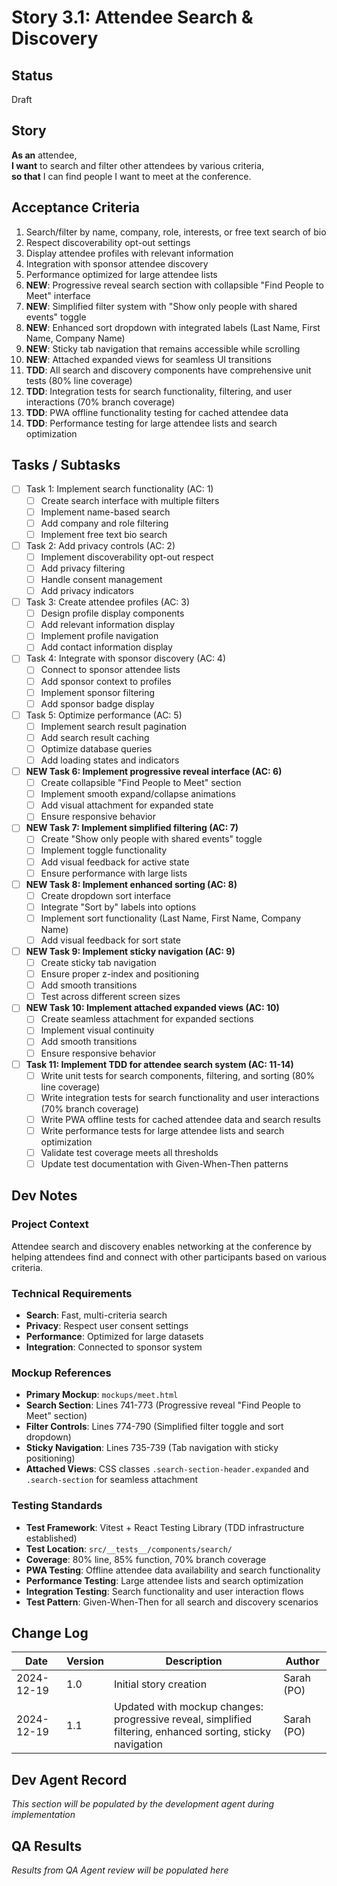 # Story 3.1: Attendee Search & Discovery

## Status
Draft

## Story
**As an** attendee,  
**I want** to search and filter other attendees by various criteria,  
**so that** I can find people I want to meet at the conference.

## Acceptance Criteria
1. Search/filter by name, company, role, interests, or free text search of bio
2. Respect discoverability opt-out settings
3. Display attendee profiles with relevant information
4. Integration with sponsor attendee discovery
5. Performance optimized for large attendee lists
6. **NEW**: Progressive reveal search section with collapsible "Find People to Meet" interface
7. **NEW**: Simplified filter system with "Show only people with shared events" toggle
8. **NEW**: Enhanced sort dropdown with integrated labels (Last Name, First Name, Company Name)
9. **NEW**: Sticky tab navigation that remains accessible while scrolling
10. **NEW**: Attached expanded views for seamless UI transitions
11. **TDD**: All search and discovery components have comprehensive unit tests (80% line coverage)
12. **TDD**: Integration tests for search functionality, filtering, and user interactions (70% branch coverage)
13. **TDD**: PWA offline functionality testing for cached attendee data
14. **TDD**: Performance testing for large attendee lists and search optimization

## Tasks / Subtasks
- [ ] Task 1: Implement search functionality (AC: 1)
  - [ ] Create search interface with multiple filters
  - [ ] Implement name-based search
  - [ ] Add company and role filtering
  - [ ] Implement free text bio search
- [ ] Task 2: Add privacy controls (AC: 2)
  - [ ] Implement discoverability opt-out respect
  - [ ] Add privacy filtering
  - [ ] Handle consent management
  - [ ] Add privacy indicators
- [ ] Task 3: Create attendee profiles (AC: 3)
  - [ ] Design profile display components
  - [ ] Add relevant information display
  - [ ] Implement profile navigation
  - [ ] Add contact information display
- [ ] Task 4: Integrate with sponsor discovery (AC: 4)
  - [ ] Connect to sponsor attendee lists
  - [ ] Add sponsor context to profiles
  - [ ] Implement sponsor filtering
  - [ ] Add sponsor badge display
- [ ] Task 5: Optimize performance (AC: 5)
  - [ ] Implement search result pagination
  - [ ] Add search result caching
  - [ ] Optimize database queries
  - [ ] Add loading states and indicators
- [ ] **NEW Task 6: Implement progressive reveal interface (AC: 6)**
  - [ ] Create collapsible "Find People to Meet" section
  - [ ] Implement smooth expand/collapse animations
  - [ ] Add visual attachment for expanded state
  - [ ] Ensure responsive behavior
- [ ] **NEW Task 7: Implement simplified filtering (AC: 7)**
  - [ ] Create "Show only people with shared events" toggle
  - [ ] Implement toggle functionality
  - [ ] Add visual feedback for active state
  - [ ] Ensure performance with large lists
- [ ] **NEW Task 8: Implement enhanced sorting (AC: 8)**
  - [ ] Create dropdown sort interface
  - [ ] Integrate "Sort by" labels into options
  - [ ] Implement sort functionality (Last Name, First Name, Company Name)
  - [ ] Add visual feedback for sort state
- [ ] **NEW Task 9: Implement sticky navigation (AC: 9)**
  - [ ] Create sticky tab navigation
  - [ ] Ensure proper z-index and positioning
  - [ ] Add smooth transitions
  - [ ] Test across different screen sizes
- [ ] **NEW Task 10: Implement attached expanded views (AC: 10)**
  - [ ] Create seamless attachment for expanded sections
  - [ ] Implement visual continuity
  - [ ] Add smooth transitions
  - [ ] Ensure responsive behavior
- [ ] **Task 11: Implement TDD for attendee search system (AC: 11-14)**
  - [ ] Write unit tests for search components, filtering, and sorting (80% line coverage)
  - [ ] Write integration tests for search functionality and user interactions (70% branch coverage)
  - [ ] Write PWA offline tests for cached attendee data and search results
  - [ ] Write performance tests for large attendee lists and search optimization
  - [ ] Validate test coverage meets all thresholds
  - [ ] Update test documentation with Given-When-Then patterns

## Dev Notes
### Project Context
Attendee search and discovery enables networking at the conference by helping attendees find and connect with other participants based on various criteria.

### Technical Requirements
- **Search**: Fast, multi-criteria search
- **Privacy**: Respect user consent settings
- **Performance**: Optimized for large datasets
- **Integration**: Connected to sponsor system

### Mockup References
- **Primary Mockup**: `mockups/meet.html`
- **Search Section**: Lines 741-773 (Progressive reveal "Find People to Meet" section)
- **Filter Controls**: Lines 774-790 (Simplified filter toggle and sort dropdown)
- **Sticky Navigation**: Lines 735-739 (Tab navigation with sticky positioning)
- **Attached Views**: CSS classes `.search-section-header.expanded` and `.search-section` for seamless attachment

### Testing Standards
- **Test Framework**: Vitest + React Testing Library (TDD infrastructure established)
- **Test Location**: `src/__tests__/components/search/`
- **Coverage**: 80% line, 85% function, 70% branch coverage
- **PWA Testing**: Offline attendee data availability and search functionality
- **Performance Testing**: Large attendee lists and search optimization
- **Integration Testing**: Search functionality and user interaction flows
- **Test Pattern**: Given-When-Then for all search and discovery scenarios

## Change Log
| Date | Version | Description | Author |
|------|---------|-------------|---------|
| 2024-12-19 | 1.0 | Initial story creation | Sarah (PO) |
| 2024-12-19 | 1.1 | Updated with mockup changes: progressive reveal, simplified filtering, enhanced sorting, sticky navigation | Sarah (PO) |

## Dev Agent Record
*This section will be populated by the development agent during implementation*

## QA Results
*Results from QA Agent review will be populated here*
